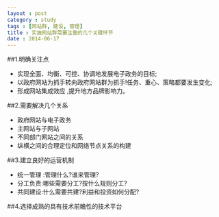 ```yaml
---
layout : post
category : study
tags : [网站群, 建设, 管理]
title : 实施网站群需要注重的几个关键环节
date : 2014-06-17
---
```


##1.明确关注点

- 实现全面、均衡、可控、协调地发展电子政务的目标;
- 以政府网站为抓手转向政府网站群为抓手!任务、重心、策略都要发生变化;
- 形成网站集成效应 ,提升地方品牌影响力。

##2.需要解决几个关系

- 政府网站与电子政务
- 主网站与子网站
- 不同部门网站之间的关系
- 纵横之间的合理定位和网络节点关系的构建

##3.建立良好的运营机制

- 统一管理 :管理什么?谁来管理?
- 分工负责:哪些需要分工?按什么规则分工?
- 共同建设:什么需要共建?利益和投资如何分配?

##4.选择成熟的具有技术前瞻性的技术平台
